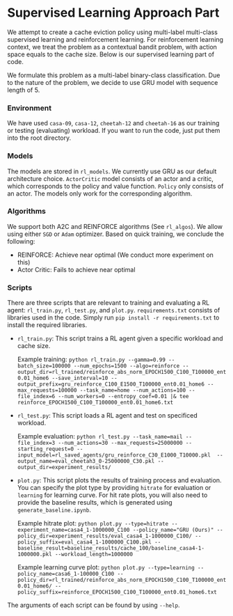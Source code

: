 # Supervised Learning Approach Part

We attempt to create a cache eviction policy using multi-label multi-class supervised learning and reinforcement learning. For reinforcement learning context, we treat the problem as a contextual bandit problem, with action space equals to the cache size. Below is our supervised learning part of code. 

We formulate this problem as a multi-label binary-class classification. Due to the nature of the problem, we decide to use GRU model with sequence length of 5.

### **Environment**

We have used `casa-09`, `casa-12`, `cheetah-12` and `cheetah-16` as our training or testing (evaluating) workload. If you want to run the code, just put them into the root directory.

### **Models**

The models are stored in `rl_models`. We currently use GRU as our default architecture choice. `ActorCritic` model consists of an actor and a critic, which corresponds to the policy and value function. `Policy` only consists of an actor. The models only work for the corresponding algorithm.

### **Algorithms**

We support both A2C and REINFORCE algorithms (See `rl_algos`). We allow using either `SGD` or `Adam` optimizer. Based on quick training, we conclude the following:

- REINFORCE: Achieve near optimal (We conduct more experiment on this)  
- Actor Critic: Fails to achieve near optimal  

### **Scripts**

There are three scripts that are relevant to training and evaluating a RL agent: `rl_train.py`, `rl_test.py`, and `plot.py`. `requirements.txt` consists of libraries used in the code. Simply run `pip install -r requirements.txt` to install the required libraries.

- `rl_train.py`: This script trains a RL agent given a specific workload and cache size.  

  Example training: `python rl_train.py --gamma=0.99 --batch_size=100000 --num_epochs=1500 --algo=reinforce --output_dir=rl_trained/reinforce_abs_norm_EPOCH1500_C100_T100000_ent0.01_home6 --save_interval=10 --output_prefix=gru_reinforce_C100_E1500_T100000_ent0.01_home6 --max_requests=100000 --task_name=home --num_actions=100 --file_index=6 --num_workers=0 --entropy_coef=0.01 |& tee reinforce_EPOCH1500_C100_T100000_ent0.01_home6.txt`

- `rl_test.py`: This script loads a RL agent and test on specificed workload.

  Example evaluation: `python rl_test.py --task_name=mail --file_index=3 --num_actions=30 --max_requests=25000000 --starting_request=0 --input_model=rl_saved_agents/gru_reinforce_C30_E1000_T10000.pkl  --output_name=eval_cheetah3_0-25000000_C30.pkl --output_dir=experiment_results/`

- `plot.py`: This script plots the results of training process and evaluation. You can specify the plot type by providing `hitrate` for evaluation or `learning` for learning curve. For hit rate plots, you will also need to provide the baseline results, which is generated using `generate_baseline.ipynb`.
  
  Example hitrate plot: `python plot.py --type=hitrate --experiment_name=casa4_1-1000000_C100 --policy_name="GRU (Ours)" --policy_dir=experiment_results/eval_casa4_1-1000000_C100/ --policy_suffix=eval_casa4_1-1000000_C100.pkl --baseline_result=baseline_results/cache_100/baseline_casa4-1-1000000.pkl --workload_length=1000000`

  Example learning curve plot: `python plot.py --type=learning --policy_name=casa6_1-100000_C100 --policy_dir=rl_trained/reinforce_abs_norm_EPOCH1500_C100_T100000_ent0.01_home6/ --policy_suffix=reinforce_EPOCH1500_C100_T100000_ent0.01_home6.txt`

The arguments of each script can be found by using `--help`.
